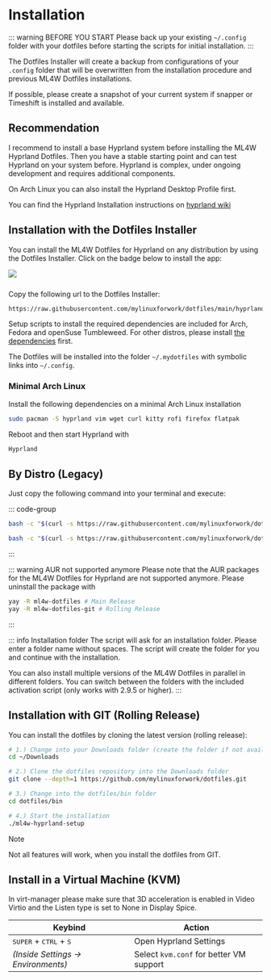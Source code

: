 # Installation

::: warning BEFORE YOU START
Please back up your existing `~/.config` folder with your dotfiles before starting the scripts for initial installation.
:::

The Dotfiles Installer will create a backup from configurations of your `.config` folder that will be overwritten from the installation procedure and previous ML4W Dotfiles installations.

If possible, please create a snapshot of your current system if snapper or Timeshift is installed and available.

## Recommendation

I recommend to install a base Hyprland system before installing the ML4W Hyprland Dotfiles. Then you have a stable starting point and can test Hyprland on your system before. Hyprland is complex, under ongoing development and requires additional components. 

On Arch Linux you can also install the Hyprland Desktop Profile first.

You can find the Hyprland Installation instructions on [hyprland wiki](https://wiki.hyprland.org/Getting-Started/Installation/)

## Installation with the Dotfiles Installer

You can install the ML4W Dotfiles for Hyprland on any distribution by using the Dotfiles Installer. Click on the badge below to install the app:

<a href="https://mylinuxforwork.github.io/dotfiles-installer/" target="_blank"><img src="https://mylinuxforwork.github.io/dotfiles-installer/dotfiles-installer-badge.png" style="border:0;margin-bottom:10px"></a>

Copy the following url to the Dotfiles Installer:

```sh
https://raw.githubusercontent.com/mylinuxforwork/dotfiles/main/hyprland-dotfiles.dotinst
```

Setup scripts to install the required dependencies are included for Arch, Fedora and openSuse Tumbleweed. For other distros, please install <a href="/dotfiles/getting-started/dependencies">the dependencies</a> first.

The Dotfiles will be installed into the folder `~/.mydotfiles` with symbolic links into `~/.config`.

### Minimal Arch Linux

Install the following dependencies on a minimal Arch Linux installation

```sh [<i class="devicon-archlinux-plain"></i> Arch]
sudo pacman -S hyprland vim wget curl kitty rofi firefox flatpak

```
Reboot and then start Hyprland with 

```sh [<i class="devicon-archlinux-plain"></i> Arch]
Hyprland

```

## By Distro (Legacy)

Just copy the following command into your terminal and execute:

::: code-group

```sh [<i class="devicon-archlinux-plain"></i> Arch]
bash -c "$(curl -s https://raw.githubusercontent.com/mylinuxforwork/dotfiles/main/setup-arch.sh)"
```

```sh [<i class="devicon-fedora-plain"></i> Fedora]
bash -c "$(curl -s https://raw.githubusercontent.com/mylinuxforwork/dotfiles/main/setup-fedora.sh)"
```

:::

::: warning AUR not supported anymore
Please note that the AUR packages for the ML4W Dotfiles for Hyprland are not supported anymore. Please uninstall the package with 

```sh 
yay -R ml4w-dotfiles # Main Release
yay -R ml4w-dotfiles-git # Rolling Release
```

:::

::: info Installation folder
The script will ask for an installation folder. Please enter a folder name without spaces. The script will create the folder for you and continue with the installation.

You can also install multiple versions of the ML4W Dotfiles in parallel in different folders. You can switch between the folders with the included activation script (only works with 2.9.5 or higher). 
:::

## Installation with GIT (Rolling Release)

You can install the dotfiles by cloning the latest version (rolling release):

```sh
# 1.) Change into your Downloads folder (create the folder if not available)
cd ~/Downloads

# 2.) Clone the dotfiles repository into the Downloads folder
git clone --depth=1 https://github.com/mylinuxforwork/dotfiles.git

# 3.) Change into the dotfiles/bin folder
cd dotfiles/bin

# 4.) Start the installation
./ml4w-hyprland-setup
```

> [!NOTE]
> Not all features will work, when you install the dotfiles from GIT.

## Install in a Virtual Machine (KVM)

In virt-manager please make sure that 3D acceleration is enabled in Video Virtio and the Listen type is set to None in Display Spice.

| Keybind | Action |
|--------|--------|
| <kbd>SUPER</kbd> + <kbd>CTRL</kbd> + <kbd>S</kbd> | Open Hyprland Settings |
| *(Inside Settings → Environments)* | Select `kvm.conf` for better VM support |
